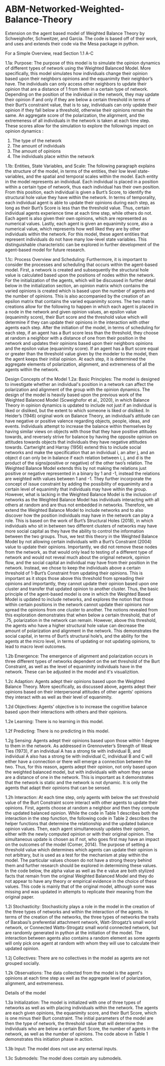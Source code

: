 # ABM-Networked-Weighted-Balance-Theory
Extension on the agent based model of Weighted Balance Theory by Schweighofer, Schweitzer, and Garcia. The code is based off of their work, and uses and extends their code via the Mesa package in python. 

For a Simple Overview, read Section 1.1 A-C

1.1a: Purpose:
	The purpose of this model is to simulate the opinion dynamics of different types of network using the Weighted Balanced Model. More specifically, this model simulates how individuals change their opinion based upon their neighbors opinions and the equanimity their neighbor’s have. The individuals can only access other neighbors to update their opinion that are a distance of 1 from them in a certain type of network. Depending on the position of the individual in the network, they may update their opinion if and only if they are below a certain threshold in terms of their Burt’s constraint value, that is to say, individuals can only update their opinion if they fall below a threshold, otherwise their opinions remain the same. An aggregate score of the polarization, the alignment, and the extremeness of all individuals in the network is taken at each time step. These scores allow for the simulation to explore the followings impact on opinion dynamics : 
1) The type of the network 
2) The amount of individuals
3) The amount of opinions
4) The individuals place within the network

1.1b: Entities, State Variables, and Scale:
  The following paragraph explains the structure of the model, in terms of the entities, their low level state-variables, and the spatial and temporal scales within the model. Each entity in the model represents an individual. Each individual is placed in a position within a certain type of network, thus each individual has their own position. From this position, each individual is given a Burt’s Score, to identify the structural hole value they have within the network. In terms of temporality, each individual agent is able to update their opinions during each step, as long as their Burt’s Score is less than the threshold value. Thus, certain individual agents experience time at each time step, while others do not. Each agent is also given their own opinions, which are represented as numerical values. Lastly, each agent is given an equanimity score, also a numerical value, which represents how well liked they are by other individuals within the network. For this model, these agent entities that represent individuals do not have many low-level state variables. This distinguishable characteristic can be explored in further development of the agent-based model for future research.

1.1c: Process Overview and Scheduling: 
	Furthermore, it is important to consider the processes and scheduling that occurs within the agent-based model. First, a network is created and subsequently the structural hole value is calculated based upon the positions of nodes within the network. For the initialization of the agents, which will be discussed in further detail below in the initialization section, an opinion matrix which contains the varied opinions is created which is based upon the number of agents and the number of opinions. This is also accompanied by the creation of an epsilon matrix that contains the varied equanimity scores. The two matrix creations allow for the following to happen in which each agent is placed in a node in the network and given opinion values, an epsilon value (equanimity score), their Burt score and the threshold value which will determine if they can update their opinions in the interaction with other agents each step. After the initiation of the model, in terms of scheduling for each step, if an agent has a Burt score less than the threshold, they choose at random a neighbor with a distance of one from their position in the network and updates their opinions based upon their neighbors opinions and the epsilon value (equanimity score). If an agent has a Burt score equal or greater than the threshold value given by the modeler to the model,  then the agent keeps their initial opinion. At each step, it is determined the aggregate elements of polarization, alignment, and extremeness of all the agents within the network.


Design Concepts of the Model
1.2a: Basic Principles:
  The model is designed to investigate whether an individual's position in a network can affect the polarization and alignment of the group with the opinion dynamics.  The design of the model is heavily based upon the previous work of the Weighted Balanced Model (Scweighofor et al., 2020), in which Balance Theory in opinion dynamics is updated to include not just if an individual is liked or disliked, but the extent to which someone is liked or disliked.  In Heider’s (1946) original work on Balance Theory, an individual’s attitude can have negative or positive valence regarding objects, people, ideas, and events. Individuals attempt to increase the balance within themselves by having similar views on objects with those that they have positive attitudes towards, and reversely strive for balance by having the opposite opinion on attitudes towards objects that individuals they have negative attitudes towards. Cartwright and Harray (1956) extend this to include social networks and make the specification that an individual i, an alter j,  and an object d can only be in balance if each relation between i, j, and d is the product of the signs(positive or negative) of the other two’s relation. The Weighted Balance Model extends this by not making the relations just positive or negative represented in a binary by 1 and -1, instead the relations are weighted with values between 1 and -1. They further incorporate the concept of issue constraint by adding the possibility of equanimity and a certain level of equanimity that individuals may have within the group. However, what is lacking in the Weighted Balance Model is the inclusion of networks as the Weighted Balance Model has individuals interacting with all others at random and are thus not embedded in networks. 
  Therefore, we extend the Weighted Balance Model to include networks and to also discover how the position individuals may have in the network can play a role. This is based on the work of Burt’s Structural Holes (2018), in which individuals who sit in between two different clusters of networks may have more social capital as they have the ability to control the information between the two groups. Thus, we test this theory in the Weighted Balance Model by not allowing certain individuals with a Burt’s Constraint (2004) value to update their opinions. Importantly, we did not remove these nodes from the network, as that would only lead to testing of a different type of network and would not reveal much about the original network, opinion flow, and the social capital an individual may have from their position in the network. Instead, we chose to keep the individuals above a certain threshold of 1-Burt’s Constraint from updating their opinions. This is important as it stops those above this threshold from spreading their opinions and importantly, they cannot update their opinion based upon one cluster and transfer that updated opinion to another cluster. Thus, the basic principle of the agent-based model is one in which the Weighted Based Model is updated to include networks, and explores the notion that those within certain positions in the network cannot update their opinions nor spread the opinions from one cluster to another. The notions revealed from this exploration demonstrates that when below a certain threshold, that of .75, polarization in the network can remain. However, above this threshold, the agents who have a higher structural hole value can decrease the amount of polarization and alignment in the network. This demonstrates the social capital, in terms of Burt’s structural hole’s, and the ability for the agents at the micro level, in terms of updating or not updating opinions, to lead to macro level outcomes. 

1.2b Emergence:
	The emergence of alignment and polarization occurs in three different types of networks dependent on the set threshold of the Burt Constraint, as well as the level of equanimity individuals have in the network. These can be adjusted in the model and it's visualizition. 
 
1.2c Adaption:
	Agents adept their opinions based upon the Weighted Balance Theory. More specifically, as discussed above, agents adept their opinions based on their interpersonal attitudes of other agents' opinions they interact with as well as their level of equanimity. 

1.2d Objectives:
	Agents' objective is to increase the cognitive balance based upon their interactions with others and their opinions. 

1.2e Learning:
	There is no learning in this model.

1.2f Predicting:
	There is no predicting in this model.

1.2g Sensing:
	Agents adept their opinions based upon those within 1 degree to them in the network. As addressed in Grennoveter’s Strength of Weak Ties (1973), if an individual A has a strong tie with individual B, and individual A also has a strong tie with individual C, individual B and C will either have a connection or there will emerge a connection between the two. Thus, for this reason, agents adept their opinion, not only based upon the weighted balanced model,  but with individuals with whom they sense are a distance of one in the network. This is important as it demonstrates that the network is static and the network is not dynamic. It is only the agents that adapt their opinions that can be sensed. 

1.2h Interaction:
	At each time step, only agents with below the set threshold value of the Burt Constraint score interact with other agents to update their opinions. First, agents choose at random a neighbor and then they compute the updated balanced opinion. While the code in Table 1 describes both the interaction in the step function, the following code in Table 2 describes the helper functions that determine the relationship and the updated balance opinion values. Then, each agent simultaneously updates their opinion, either with the newly computed opinion or with their original opinion. The simultaneous update is chosen as if not, who goes first may have an impact on the outcomes of the model (Comer, 2014). The purpose of setting a threshold value which determines which agents can update their opinion is not arbitrary, but is used as a test for the mechanism at play within the model. The particular values chosen do not have a strong theory behind them and further research should be explored in determining these values. In the code below, the alpha value as well as the e value are both stylized facts that remain from the original Weighted Balanced Model and they do not appear to have any theory or empirical evidence in the choice of these values. This code is mainly that of the original model, although some was missing and was updated in attempts to replicate their meaning from the original paper. 

1.2i Stochasticity:
	Stochasticity plays a role in the model in the creation of the three types of networks and within the interaction of the agents. In terms of the creation of the networks, the three types of networks the traits of Barabasi’s preferential attachment network, Watt-Strogatz’s small world network, or Connected Watts-Strogatz small world connected network, but are randomly generated in python at the initiation of the model. The interaction between agents also contains a random element as some agents will only pick one agent at random with whom they will use to calculate their updated opinion. 

1.2j Collectives:
	There are no collectives in the model as agents are not grouped socially. 

1.2k Observations:
	The data collected from the model is the agent's opinions at each time step as well as the aggregate level of polarization, alignment, and extremeness. 

Details of the model

1.3a Initialization:
	The model is initialized with one of three types of networks as well as with placing individuals within the network. The agents are each given opinions, the equanimity score, and their Burt Score, which is one minus their Burt constraint. The initial parameters of the model are then the type of network, the threshold value that will determine the individuals who are below a certain Burt Score, the number of agents in the network, as well as the number of opinions. The code above in Table 1 demonstrates this initiation phase in action. 

1.3b Input:
	The model does not use any external inputs.

1.3c Submodels:
The model does contain any submodels.
